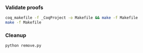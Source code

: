 ### Validate proofs

```bash
coq_makefile -f _CoqProject -o Makefile && make -f Makefile
make -f Makefile
```

### Cleanup

```bash
python remove.py
```
